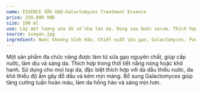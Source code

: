 ```yaml
---
name: ESSENCE SỮA GẠO-Galactomyces Treatment Essence
price: 250,000 VND
size: 100 ml
use: Lấy một lượng vừa đủ vỗ nhẹ lên da. Dùng sau bước serum. Thích hợp làm lotion mask.
source: suagao.jpg
ingredient: Nước khoáng Vĩnh Hảo, Chiết xuất sữa gạo, Galactomyces, Panthenol, Chiết xuất dừa non, Super Acid Hyaluronic, Niacinamide, Chiết xuất rau má, Vitamin E, Optiphen.
---
```

Một sản phẩm đa chức năng được làm từ sữa gạo nguyên chất, giúp cấp nước, làm dịu và sáng da. Thích hợp trong thời tiết nắng nóng hoặc khô hanh. Sử dụng cho mọi loại da, đặc biệt thích hợp với da dầu thiếu nước, da khô thiếu độ ẩm gây đổ dầu và kém mịn màng. Bổ sung Galactomyces giúp tăng cường tuần hoàn máu, làm da hồng hào và sáng mịn hơn.

